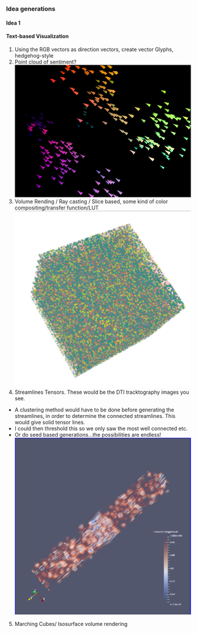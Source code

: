 ### Idea generations

#### Idea 1
#### Text-based Visualization
1. Using the RGB vectors as direction vectors, create vector Glyphs, hedgehog-style
2. Point cloud of sentiment?
![](boids04.png)
3. Volume Rending / Ray casting / Slice based, some kind of color compositing/transfer function/LUT
![](fig1.png)
4. Streamlines Tensors. These would be the DTI tracktography images you see.
  - A clustering method would have to be done before generating the streamlines, in order to determine the connected streamlines. This would give solid tensor lines.
  - I could then threshold this so we only saw the most well connected etc.
  - Or do seed based generations...the possibilities are endless!
![](fig3.png)

5. Marching Cubes/ Isosurface volume rendering
